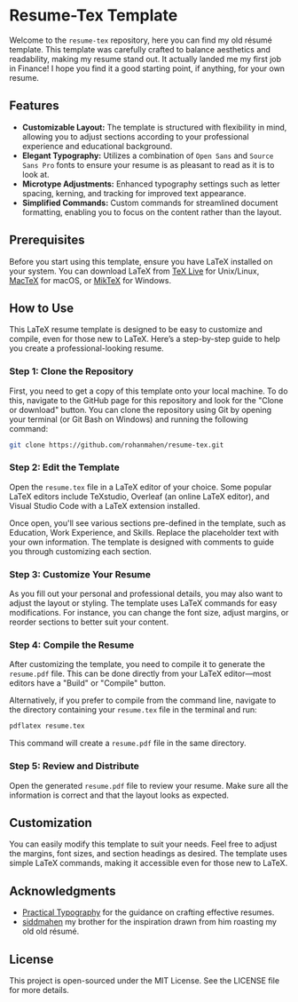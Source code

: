 # Resume-Tex Template

Welcome to the `resume-tex` repository, here you can find my old résumé template. This template was carefully crafted to balance aesthetics and readability, making my resume stand out. It actually landed me my first job in Finance! I hope you find it a good starting point, if anything, for your own resume.

## Features

- **Customizable Layout:** The template is structured with flexibility in mind, allowing you to adjust sections according to your professional experience and educational background.
- **Elegant Typography:** Utilizes a combination of `Open Sans` and `Source Sans Pro` fonts to ensure your resume is as pleasant to read as it is to look at.
- **Microtype Adjustments:** Enhanced typography settings such as letter spacing, kerning, and tracking for improved text appearance.
- **Simplified Commands:** Custom commands for streamlined document formatting, enabling you to focus on the content rather than the layout.

## Prerequisites

Before you start using this template, ensure you have LaTeX installed on your system. You can download LaTeX from [TeX Live](https://tug.org/texlive/) for Unix/Linux, [MacTeX](http://www.tug.org/mactex/) for macOS, or [MikTeX](https://miktex.org/) for Windows.

## How to Use

This LaTeX resume template is designed to be easy to customize and compile, even for those new to LaTeX. Here’s a step-by-step guide to help you create a professional-looking resume.

### Step 1: Clone the Repository

First, you need to get a copy of this template onto your local machine. To do this, navigate to the GitHub page for this repository and look for the "Clone or download" button. You can clone the repository using Git by opening your terminal (or Git Bash on Windows) and running the following command:

```zsh
git clone https://github.com/rohanmahen/resume-tex.git
```

### Step 2: Edit the Template

Open the `resume.tex` file in a LaTeX editor of your choice. Some popular LaTeX editors include TeXstudio, Overleaf (an online LaTeX editor), and Visual Studio Code with a LaTeX extension installed.

Once open, you'll see various sections pre-defined in the template, such as Education, Work Experience, and Skills. Replace the placeholder text with your own information. The template is designed with comments to guide you through customizing each section.

### Step 3: Customize Your Resume

As you fill out your personal and professional details, you may also want to adjust the layout or styling. The template uses LaTeX commands for easy modifications. For instance, you can change the font size, adjust margins, or reorder sections to better suit your content.

### Step 4: Compile the Resume

After customizing the template, you need to compile it to generate the `resume.pdf` file. This can be done directly from your LaTeX editor—most editors have a "Build" or "Compile" button.

Alternatively, if you prefer to compile from the command line, navigate to the directory containing your `resume.tex` file in the terminal and run:

```zsh
pdflatex resume.tex
```

This command will create a `resume.pdf` file in the same directory.

### Step 5: Review and Distribute

Open the generated `resume.pdf` file to review your resume. Make sure all the information is correct and that the layout looks as expected.

## Customization

You can easily modify this template to suit your needs. Feel free to adjust the margins, font sizes, and section headings as desired. The template uses simple LaTeX commands, making it accessible even for those new to LaTeX.

## Acknowledgments

- [Practical Typography](http://practicaltypography.com/resumes.html) for the guidance on crafting effective resumes.
- [siddmahen](https://github.com/siddmahen) my brother for the inspiration drawn from him roasting my old old résumé.

## License

This project is open-sourced under the MIT License. See the LICENSE file for more details.
